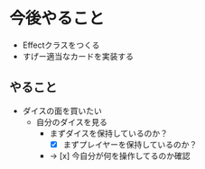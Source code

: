 # 今後やること
- Effectクラスをつくる
- すげー適当なカードを実装する

## やること
- ダイスの面を買いたい
    - 自分のダイスを見る
        - まずダイスを保持しているのか？
            - [x] まずプレイヤーを保持しているのか？
        - -> [x] 今自分が何を操作してるのか確認
